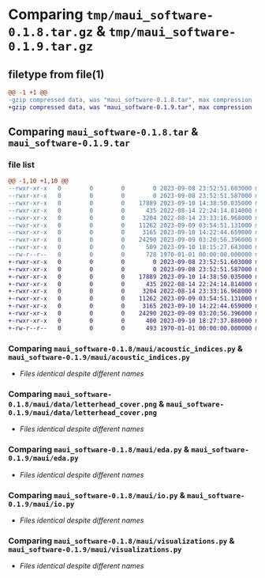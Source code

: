 # Comparing `tmp/maui_software-0.1.8.tar.gz` & `tmp/maui_software-0.1.9.tar.gz`

## filetype from file(1)

```diff
@@ -1 +1 @@
-gzip compressed data, was "maui_software-0.1.8.tar", max compression
+gzip compressed data, was "maui_software-0.1.9.tar", max compression
```

## Comparing `maui_software-0.1.8.tar` & `maui_software-0.1.9.tar`

### file list

```diff
@@ -1,10 +1,10 @@
--rwxr-xr-x   0        0        0        0 2023-09-08 23:52:51.603000 maui_software-0.1.8/README.md
--rwxr-xr-x   0        0        0        0 2023-09-08 23:52:51.587000 maui_software-0.1.8/maui/__init__.py
--rwxr-xr-x   0        0        0    17889 2023-09-10 14:38:50.035000 maui_software-0.1.8/maui/acoustic_indices.py
--rwxr-xr-x   0        0        0      435 2022-08-14 22:24:14.814000 maui_software-0.1.8/maui/data/letterhead.png
--rwxr-xr-x   0        0        0     3204 2022-08-14 23:33:16.968000 maui_software-0.1.8/maui/data/letterhead_cover.png
--rwxr-xr-x   0        0        0    11262 2023-09-09 03:54:51.131000 maui_software-0.1.8/maui/eda.py
--rwxr-xr-x   0        0        0     3165 2023-09-10 14:22:44.659000 maui_software-0.1.8/maui/io.py
--rwxr-xr-x   0        0        0    24290 2023-09-09 03:20:56.396000 maui_software-0.1.8/maui/visualizations.py
--rwxr-xr-x   0        0        0      509 2023-09-10 18:15:27.643000 maui_software-0.1.8/pyproject.toml
--rw-r--r--   0        0        0      728 1970-01-01 00:00:00.000000 maui_software-0.1.8/PKG-INFO
+-rwxr-xr-x   0        0        0        0 2023-09-08 23:52:51.603000 maui_software-0.1.9/README.md
+-rwxr-xr-x   0        0        0        0 2023-09-08 23:52:51.587000 maui_software-0.1.9/maui/__init__.py
+-rwxr-xr-x   0        0        0    17889 2023-09-10 14:38:50.035000 maui_software-0.1.9/maui/acoustic_indices.py
+-rwxr-xr-x   0        0        0      435 2022-08-14 22:24:14.814000 maui_software-0.1.9/maui/data/letterhead.png
+-rwxr-xr-x   0        0        0     3204 2022-08-14 23:33:16.968000 maui_software-0.1.9/maui/data/letterhead_cover.png
+-rwxr-xr-x   0        0        0    11262 2023-09-09 03:54:51.131000 maui_software-0.1.9/maui/eda.py
+-rwxr-xr-x   0        0        0     3165 2023-09-10 14:22:44.659000 maui_software-0.1.9/maui/io.py
+-rwxr-xr-x   0        0        0    24290 2023-09-09 03:20:56.396000 maui_software-0.1.9/maui/visualizations.py
+-rwxr-xr-x   0        0        0      400 2023-09-10 18:27:37.880000 maui_software-0.1.9/pyproject.toml
+-rw-r--r--   0        0        0      493 1970-01-01 00:00:00.000000 maui_software-0.1.9/PKG-INFO
```

### Comparing `maui_software-0.1.8/maui/acoustic_indices.py` & `maui_software-0.1.9/maui/acoustic_indices.py`

 * *Files identical despite different names*

### Comparing `maui_software-0.1.8/maui/data/letterhead_cover.png` & `maui_software-0.1.9/maui/data/letterhead_cover.png`

 * *Files identical despite different names*

### Comparing `maui_software-0.1.8/maui/eda.py` & `maui_software-0.1.9/maui/eda.py`

 * *Files identical despite different names*

### Comparing `maui_software-0.1.8/maui/io.py` & `maui_software-0.1.9/maui/io.py`

 * *Files identical despite different names*

### Comparing `maui_software-0.1.8/maui/visualizations.py` & `maui_software-0.1.9/maui/visualizations.py`

 * *Files identical despite different names*

